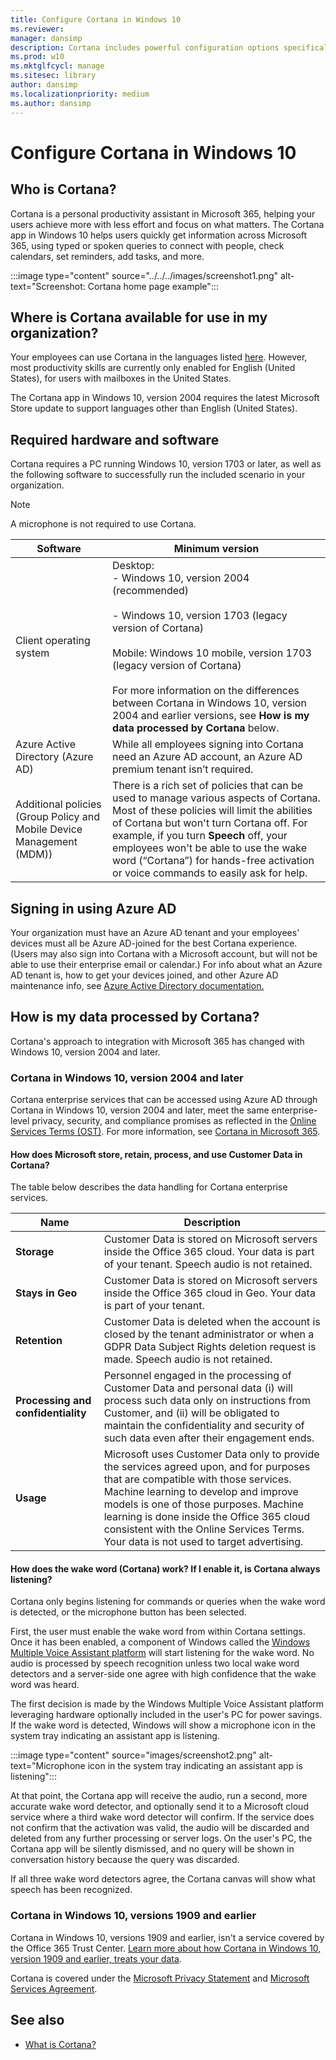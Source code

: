 ```yaml
---
title: Configure Cortana in Windows 10
ms.reviewer: 
manager: dansimp
description: Cortana includes powerful configuration options specifically to optimize for unique small to medium-sized business and enterprise environments.
ms.prod: w10
ms.mktglfcycl: manage
ms.sitesec: library
author: dansimp
ms.localizationpriority: medium
ms.author: dansimp
---
```


# Configure Cortana in Windows 10

## Who is Cortana?

Cortana is a personal productivity assistant in Microsoft 365, helping your users achieve more with less effort and focus on what matters. The Cortana app in Windows 10 helps users quickly get information across Microsoft 365, using typed or spoken queries to connect with people, check calendars, set reminders, add tasks, and more.

:::image type="content" source="../../../images/screenshot1.png" alt-text="Screenshot: Cortana home page example":::

## Where is Cortana available for use in my organization?

Your employees can use Cortana in the languages listed [here](https://support.microsoft.com/help/4026948/cortanas-regions-and-languages). However, most productivity skills are currently only enabled for English (United States), for users with mailboxes in the United States.

The Cortana app in Windows 10, version 2004 requires the latest Microsoft Store update to support languages other than English (United States).

## Required hardware and software

Cortana requires a PC running Windows 10, version 1703 or later, as well as the following software to successfully run the included scenario in your organization.

>[!NOTE]
>A microphone is not required to use Cortana.

|**Software**  |**Minimum version**  |
|---------|---------|
|Client operating system     |     Desktop: <br> - Windows 10, version 2004 (recommended)  <br> <br> - Windows 10, version 1703 (legacy version of Cortana) <br> <br> Mobile: Windows 10 mobile, version 1703 (legacy version of Cortana) <br> <br> For more information on the differences between Cortana in Windows 10, version 2004 and earlier versions, see **How is my data processed by Cortana** below. |
|Azure Active Directory (Azure AD)    | While all employees signing into Cortana need an Azure AD account, an Azure AD premium tenant isn’t required.        |
|Additional policies (Group Policy and Mobile Device Management (MDM))     |There is a rich set of policies that can be used to manage various aspects of Cortana. Most of these policies will limit the abilities of Cortana but won't turn Cortana off. For example, if you turn **Speech** off, your employees won't be able to use the wake word (“Cortana”) for hands-free activation or voice commands to easily ask for help.  |

## Signing in using Azure AD

Your organization must have an Azure AD tenant and your employees&#39; devices must all be Azure AD-joined for the best Cortana experience. (Users may also sign into Cortana with a Microsoft account, but will not be able to use their enterprise email or calendar.) For info about what an Azure AD tenant is, how to get your devices joined, and other Azure AD maintenance info, see [Azure Active Directory documentation.](https://docs.microsoft.com/azure/active-directory/)

## How is my data processed by Cortana?

Cortana's approach to integration with Microsoft 365 has changed with Windows 10, version 2004 and later.

### Cortana in Windows 10, version 2004 and later

Cortana enterprise services that can be accessed using Azure AD through Cortana in Windows 10, version 2004 and later, meet the same enterprise-level privacy, security, and compliance promises as reflected in the [Online Services Terms (OST)](https://www.microsoft.com/en-us/licensing/product-licensing/products). For more information, see [Cortana in Microsoft 365](https://docs.microsoft.com/microsoft-365/admin/misc/cortana-integration?view=o365-worldwide#what-data-is-processed-by-cortana-in-office-365).

#### How does Microsoft store, retain, process, and use Customer Data in Cortana?

The table below describes the data handling for Cortana enterprise services.


|**Name**  |**Description**  |
|---------|---------|
|**Storage**     |Customer Data is stored on Microsoft servers inside the Office 365 cloud. Your data is part of your tenant. Speech audio is not retained.         |
|**Stays in Geo**     |Customer Data is stored on Microsoft servers inside the Office 365 cloud in Geo. Your data is part of your tenant.         |
|**Retention**     |Customer Data is deleted when the account is closed by the tenant administrator or when a GDPR Data Subject Rights deletion request is made. Speech audio is not retained.         |
|**Processing and confidentiality**     |Personnel engaged in the processing of Customer Data and personal data (i) will process such data only on instructions from Customer, and (ii) will be obligated to maintain the confidentiality and security of such data even after their engagement ends.         |
|**Usage**     |Microsoft uses Customer Data only to provide the services agreed upon, and for purposes that are compatible with those services. Machine learning to develop and improve models is one of those purposes. Machine learning is done inside the Office 365 cloud consistent with the Online Services Terms. Your data is not used to target advertising.  |

#### How does the wake word (Cortana) work? If I enable it, is Cortana always listening?

Cortana only begins listening for commands or queries when the wake word is detected, or the microphone button has been selected.

First, the user must enable the wake word from within Cortana settings. Once it has been enabled, a component of Windows called the [Windows Multiple Voice Assistant platform](https://docs.microsoft.com/windows-hardware/drivers/audio/voice-activation-mva#voice-activation) will start listening for the wake word. No audio is processed by speech recognition unless two local wake word detectors and a server-side one agree with high confidence that the wake word was heard.

The first decision is made by the Windows Multiple Voice Assistant platform leveraging hardware optionally included in the user&#39;s PC for power savings. If the wake word is detected, Windows will show a microphone icon in the system tray indicating an assistant app is listening.

:::image type="content" source="images/screenshot2.png" alt-text="Microphone icon in the system tray indicating an assistant app is listening":::

At that point, the Cortana app will receive the audio, run a second, more accurate wake word detector, and optionally send it to a Microsoft cloud service where a third wake word detector will confirm. If the service does not confirm that the activation was valid, the audio will be discarded and deleted from any further processing or server logs. On the user&#39;s PC, the Cortana app will be silently dismissed, and no query will be shown in conversation history because the query was discarded.

If all three wake word detectors agree, the Cortana canvas will show what speech has been recognized.

### Cortana in Windows 10, versions 1909 and earlier

Cortana in Windows 10, versions 1909 and earlier, isn't a service covered by the Office 365 Trust Center. [Learn more about how Cortana in Windows 10, version 1909 and earlier, treats your data](https://go.microsoft.com/fwlink/p/?LinkId=536419).

Cortana is covered under the [Microsoft Privacy Statement](https://privacy.microsoft.com/privacystatement) and [Microsoft Services Agreement](https://www.microsoft.com/servicesagreement).

## See also

- [What is Cortana?](https://go.microsoft.com/fwlink/p/?LinkId=746818)
